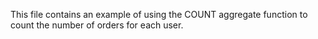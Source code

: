 This file contains an example of using the COUNT aggregate function to count the number of orders for each user.